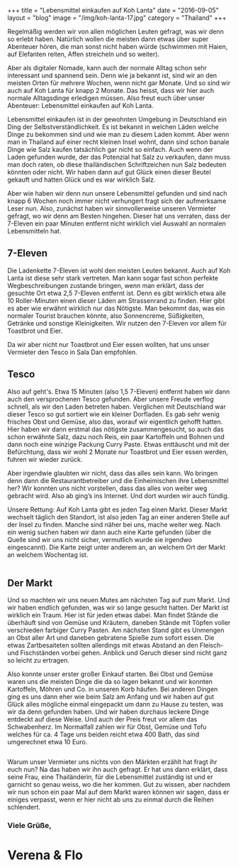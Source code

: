 +++
title = "Lebensmittel einkaufen auf Koh Lanta"
date = "2016-09-05"
layout = "blog"
image = "/img/koh-lanta-17.jpg"
category = "Thailand"
+++

Regelmäßig werden wir von allen möglichen Leuten gefragt, was wir denn so erlebt haben. Natürlich wollen die meisten dann etwas über super Abenteuer hören, die man sonst nicht haben würde (schwimmen mit Haien, auf Elefanten reiten, Affen streicheln und so weiter). 

<!--more-->

Aber als digitaler Nomade, kann auch der normale Alltag schon sehr interessant und spannend sein. Denn wie ja bekannt ist, sind wir an den meisten Orten für mehrere Wochen, wenn nicht gar Monate. Und so sind wir auch auf Koh Lanta für knapp 2 Monate. Das heisst, dass wir hier auch normale Alltagsdinge erledigen müssen. Also freut euch über unser Abenteuer: Lebensmittel einkaufen auf Koh Lanta.

Lebensmittel einkaufen ist in der gewohnten Umgebung in Deutschland ein Ding der Selbstverständlichkeit. Es ist bekannt in welchen Läden welche Dinge zu bekommen sind und wie man zu diesem Laden kommt. Aber wenn man in Thailand auf einer recht kleinen Insel wohnt, dann sind schon banale Dinge wie Salz kaufen tatsächlich gar nicht so einfach. Auch wenn der Laden gefunden wurde, der das Potenzial hat Salz zu verkaufen, dann muss man doch raten, ob diese thailändischen Schriftzeichen nun Salz bedeuten könnten oder nicht. Wir haben dann auf gut Glück einen dieser Beutel gekauft und hatten Glück und es war wirklich Salz. 

Aber wie haben wir denn nun unsere Lebensmittel gefunden und sind nach knapp 6 Wochen noch immer nicht verhungert fragt sich der aufmerksame Leser nun. Also, zunächst haben wir sinnvollerweise unseren Vermieter gefragt, wo wir denn am Besten hingehen. Dieser hat uns verraten, dass der 7-Eleven ein paar Minuten entfernt nicht wirklich viel Auswahl an normalen Lebensmitteln hat.

## 7-Eleven

Die Ladenkette 7-Eleven ist wohl den meisten Leuten bekannt. Auch auf Koh Lanta ist diese sehr stark vertreten. Man kann sogar fast schon perfekte Wegbeschreibungen zustande bringen, wenn man erklärt, dass der gesuchte Ort etwa 2,5 7-Eleven entfernt ist. Denn es gibt wirklich etwa alle 10 Roller-Minuten einen dieser Läden am Strassenrand zu finden. Hier gibt es aber wie erwähnt wirklich nur das Nötigste. Man bekommt das, was ein normaler Tourist brauchen könnte, also Sonnencreme, Süßigkeiten, Getränke und sonstige Kleinigkeiten. Wir nutzen den 7-Eleven vor allem für Toastbrot und Eier.

Da wir aber nicht nur Toastbrot und Eier essen wollten, hat uns unser Vermieter den Tesco in Sala Dan empfohlen.

## Tesco

Also auf geht's. Etwa 15 Minuten (also 1,5 7-Eleven) entfernt haben wir dann auch den versprochenen Tesco gefunden. Aber unsere Freude verflog schnell, als wir den Laden betreten haben. Verglichen mit Deutschland war dieser Tesco so gut sortiert wie ein kleiner Dorfladen. Es gab sehr wenig frisches Obst und Gemüse, also das, worauf wir eigentlich gehofft hatten. Hier haben wir dann erstmal das nötigste zusammengesucht, so auch das schon erwähnte Salz, dazu noch Reis, ein paar Kartoffeln und Bohnen und dann noch eine winzige Packung Curry Paste. Etwas enttäuscht und mit der Befürchtung, dass wir wohl 2 Monate nur Toastbrot und Eier essen werden, fuhren wir wieder zurück.

Aber irgendwie glaubten wir nicht, dass das alles sein kann. Wo bringen denn dann die Restaurantbetreiber und die Einheimischen ihre Lebensmittel her? Wir konnten uns nicht vorstellen, dass das alles von weiter weg gebracht wird. Also ab ging’s ins Internet. Und dort wurden wir auch fündig.

Unsere Rettung: Auf Koh Lanta gibt es jeden Tag einen Markt. Dieser Markt wechselt täglich den Standort, ist also jeden Tag an einer anderen Stelle auf der Insel zu finden. Manche sind näher bei uns, mache weiter weg. Nach ein wenig suchen haben wir dann auch eine Karte gefunden (über die Quelle sind wir uns nicht sicher, vermutlich wurde sie irgendwo eingescannt). Die Karte zeigt unter anderem an, an welchem Ort der Markt an welchem Wochentag ist.

<img class="blog-post-img-single" src="/img/koh-lanta-markets.jpg" alt="">

## Der Markt

Und so machten wir uns neuen Mutes am nächsten Tag auf zum Markt. Und wir haben endlich gefunden, was wir so lange gesucht hatten. Der Markt ist wirklich ein Traum. Hier ist für jeden etwas dabei. Man findet Stände die überhäuft sind von Gemüse und Kräutern, daneben Stände mit Töpfen voller verschieden farbiger Curry Pasten. Am nächsten Stand gibt es Unmengen an Obst aller Art und daneben gebratene Spieße zum sofort essen. Die etwas Zartbesaiteten sollten allerdings mit etwas Abstand an den Fleisch- und Fischständen vorbei gehen. Anblick und Geruch dieser sind nicht ganz so leicht zu ertragen. 

Also konnte unser erster großer Einkauf starten. Bei Obst und Gemüse waren uns die meisten Dinge die da so lagen bekannt und wir konnten Kartoffeln, Möhren und Co. in unseren Korb häufen. Bei anderen Dingen ging es uns dann eher wie beim Salz am Anfang und wir haben auf gut Glück alles mögliche einmal eingepackt um dann zu Hause zu testen, was wir da denn gefunden haben. Und wir haben durchaus leckere Dinge entdeckt auf diese Weise. Und auch der Preis freut vor allem das Schwabenherz. Im Normalfall zahlen wir für Obst, Gemüse und Tofu welches für ca. 4 Tage uns beiden reicht etwa 400 Bath, das sind umgerechnet etwa 10 Euro. 

<div class="blog-post-gallery">
<div><img src="/img/koh-lanta-2.jpg" alt=""></div>
<div><img src="/img/koh-lanta-3.jpg" alt=""></div>
<div><img src="/img/koh-lanta-4.jpg" alt=""></div>
<div><img src="/img/koh-lanta-5.jpg" alt=""></div>
<div><img src="/img/koh-lanta-6.jpg" alt=""></div>
<div><img src="/img/koh-lanta-7.jpg" alt=""></div>
<div><img src="/img/koh-lanta-8.jpg" alt=""></div>
<div><img src="/img/koh-lanta-9.jpg" alt=""></div>
</div>

Warum unser Vermieter uns nichts von den Märkten erzählt hat fragt ihr euch nun? Na das haben wir ihn auch gefragt. Er hat uns dann erklärt, dass  seine Frau, eine Thailänderin, für die Lebensmittel zuständig ist und er garnicht so genau weiss, wo die her kommen. Gut zu wissen, aber nachdem wir nun schon ein paar Mal auf dem Markt waren können wir sagen, dass er einiges verpasst, wenn er hier nicht ab uns zu einmal durch die Reihen schlendert.

### Viele Grüße,

<h1 class="signature">Verena & Flo</h1>
